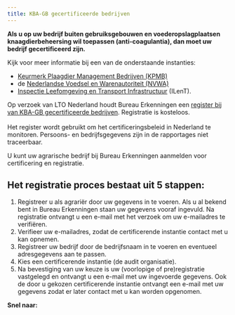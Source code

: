 ```yaml
---
title: KBA-GB gecertificeerde bedrijven
---
```


**Als u op uw bedrijf buiten gebruiksgebouwen en voederopslagplaatsen knaagdierbeheersing wil toepassen (anti-coagulantia), dan moet uw bedrijf gecertificeerd zijn.**

Kijk voor meer informatie bij een van de onderstaande instanties:

- [Keurmerk Plaagdier Management Bedrijven (KPMB)](https://kpmb.nl/register/certificerende-instanties)
- de [Nederlandse Voedsel en Warenautoriteit
  (NVWA)](https://www.nvwa.nl/)
- [Inspectie Leefomgeving en Transport Infrastructuur](https://www.ilent.nl/) (ILenT).

Op verzoek van LTO Nederland houdt Bureau Erkenningen een [register bij van KBA-GB gecertificeerde bedrijven](/wat-wij-doen/KBA-GB-gecertificeerde-bedrijven/kba-bedrijven-register). Registratie is kosteloos. \
\
Het register wordt gebruikt om het certificeringsbeleid in Nederland te monitoren. Persoons- en bedrijfsgegevens zijn in de rapportages niet traceerbaar.

U kunt uw agrarische bedrijf bij Bureau Erkenningen aanmelden voor certificering en registratie.

## Het registratie proces bestaat uit 5 stappen:

1. Registreer u als agrariër door uw gegevens in te voeren. Als u al bekend bent in Bureau Erkenningen staan uw gegevens vooraf ingevuld. Na registratie ontvangt u een e-mail met het verzoek om uw e-mailadres te verifiëren.
2. Verifieer uw e-mailadres, zodat de certificerende instantie contact met u kan opnemen.
3. Registreer uw bedrijf door de bedrijfsnaam in te voeren en eventueel adresgegevens aan te passen.
4. Kies een certificerende instantie (de audit organisatie).
5. Na bevestiging van uw keuze is uw (voorlopige of pre)registratie vastgelegd en ontvangt u een e-mail met uw ingevoerde gegevens. Ook de door u gekozen certificerende instantie ontvangt een e-mail met uw gegevens zodat er later contact met u kan worden opgenomen.

**Snel naar:**

<link-container>
<link-button link='{"name": "KBA-GB Bedrijven-register","url": "/wat-wij-doen/KBA-GB-gecertificeerde-bedrijven/kba-bedrijven-register"}'></link-button>
</link-container>
